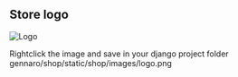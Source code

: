 ## Store logo

![Logo](https://raw.githubusercontent.com/madeinouweland/gennaroshop/main/logo/logo.png)

Rightclick the image and save in your django project folder gennaro/shop/static/shop/images/logo.png
